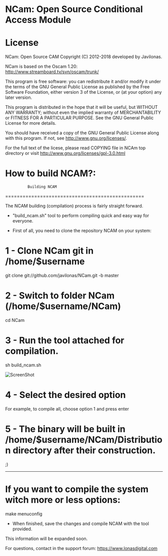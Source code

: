 NCam: Open Source Conditional Access Module
============================================


License
=======

NCam: Open Source CAM
Copyright (C) 2012-2018 developed by Javilonas.

NCam is based on the Oscam 1.20: http://www.streamboard.tv/svn/oscam/trunk/

This program is free software: you can redistribute it and/or modify
it under the terms of the GNU General Public License as published by
the Free Software Foundation, either version 3 of the License, or
(at your option) any later version.

This program is distributed in the hope that it will be useful,
but WITHOUT ANY WARRANTY; without even the implied warranty of
MERCHANTABILITY or FITNESS FOR A PARTICULAR PURPOSE.  See the
GNU General Public License for more details.

You should have received a copy of the GNU General Public License
along with this program.  If not, see <http://www.gnu.org/licenses/>.

For the full text of the licese, please read COPYING file in NCAm
top directory or visit http://www.gnu.org/licenses/gpl-3.0.html


How to build NCAM?:
===================


              Building NCAM                     
================================================

The NCAM building (compilation) process is fairly straight forward.

- "build_ncam.sh" tool to perform compiling quick and easy way for everyone.

- First of all, you need to clone the repository NCAM on your system:

1 - Clone NCam git in /home/$username
=

git clone git://github.com/javilonas/NCam.git -b master

2 - Switch to folder NCam (/home/$username/NCam)
=

cd NCam

3 - Run the tool attached for compilation.
=

sh build_ncam.sh

![ScreenShot](http://i67.tinypic.com/mi2ccg.jpg)

4 - Select the desired option
=

For example, to compile all, choose option 1 and press enter

5 - The binary will be built in /home/$username/NCam/Distribution directory after their construction.
=

;)

----------------------------------------------------

If you want to compile the system witch more or less options:
=============================================================

make menuconfig

- When finished, save the changes and compile NCAM with the tool provided.



This information will be expanded soon.

For questions, contact in the support forum: https://www.lonasdigital.com









